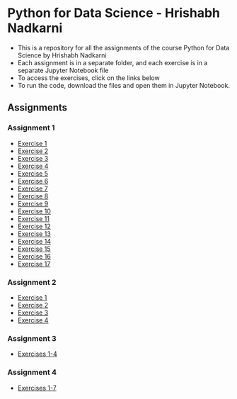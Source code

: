# Python for Data Science - Hrishabh Nadkarni

- This is a repository for all the assignments of the course Python for Data Science by Hrishabh Nadkarni
- Each assignment is in a separate folder, and each exercise is in a separate Jupyter Notebook file
- To access the exercises, click on the links below
- To run the code, download the files and open them in Jupyter Notebook.

## Assignments

### Assignment 1

- [Exercise 1](a-1/ex-1.ipynb)
- [Exercise 2](a-1/ex-2.ipynb)
- [Exercise 3](a-1/ex-3.ipynb)
- [Exercise 4](a-1/ex-4.ipynb)
- [Exercise 5](a-1/ex-5.ipynb)
- [Exercise 6](a-1/ex-6.ipynb)
- [Exercise 7](a-1/ex-7.ipynb)
- [Exercise 8](a-1/ex-8.ipynb)
- [Exercise 9](a-1/ex-9.ipynb)
- [Exercise 10](a-1/ex-10.ipynb)
- [Exercise 11](a-1/ex-11.ipynb)
- [Exercise 12](a-1/ex-12.ipynb)
- [Exercise 13](a-1/ex-13.ipynb)
- [Exercise 14](a-1/ex-14.ipynb)
- [Exercise 15](a-1/ex-15.ipynb)
- [Exercise 16](a-1/ex-16.ipynb)
- [Exercise 17](a-1/ex-17.ipynb)

### Assignment 2

- [Exercise 1](a-2/ex-1.ipynb)
- [Exercise 2](a-2/ex-2.ipynb)
- [Exercise 3](a-2/ex-3.ipynb)
- [Exercise 4](a-2/ex-4.ipynb)

### Assignment 3

- [Exercises 1-4](a-3/ex-1-4.ipynb)

### Assignment 4

- [Exercises 1-7](a-4/ex-1-7.ipynb)
